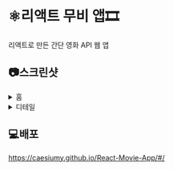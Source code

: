 # ⚛리액트 무비 앱🎞

리액트로 만든 간단 영화 API 웹 앱

## 📷스크린샷

<details>
<summary>홈</summary>
<image src="./screenshots/localhost_3000_.png"/>
</details>

<details>
<summary>디테일</summary>
<image src="./screenshots/localhost_3000_ (1).png"/>
</details>

## 💻배포

https://caesiumy.github.io/React-Movie-App/#/